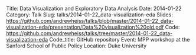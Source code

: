Title: Data Visualization and Exploratory Data Analysis
Date: 2014-01-22
Category: Talk
Slug: talks/2014-01-22_data-visualization-eda
Slides: https://github.com/andrewheiss/talks/blob/master/2014-01-22_data-visualization-eda/presentation/Data%20visualization%20old.pdf
Code: https://github.com/andrewheiss/talks/tree/master/2014-01-22_data-visualization-eda
Code_title: GitHub repository
Event: MPP workshop at the Sanford School of Public Policy
Location: Duke University
